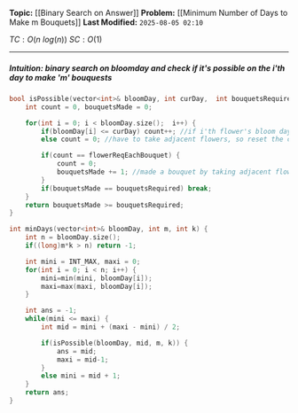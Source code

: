 **Topic:** [[Binary Search on Answer]]
**Problem:**  [[Minimum Number of Days to Make m Bouquets]]
**Last Modified:**  `2025-08-05 02:10`

 $TC: O(n\ log(n))$
 $SC: O(1)$

---
##### **Intuition**: binary search on **bloomday** and check if it's possible on the i'th day to make 'm' bouquests

 
```cpp
bool isPossible(vector<int>& bloomDay, int curDay,  int bouquetsRequired, int flowerReqEachBouquet) {
	int count = 0, bouquetsMade = 0;

	for(int i = 0; i < bloomDay.size();  i++) {
		if(bloomDay[i] <= curDay) count++; //if i'th flower's bloom day is less it's bloomed
		else count = 0; //have to take adjacent flowers, so reset the count if not adjacent flower found

		if(count == flowerReqEachBouquet) {
			count = 0;
			bouquetsMade += 1; //made a bouquet by taking adjacent flower/
		}
		if(bouquetsMade == bouquetsRequired) break;
	}
	return bouquetsMade >= bouquetsRequired;
}

int minDays(vector<int>& bloomDay, int m, int k) {
	int n = bloomDay.size();
	if((long)m*k > n) return -1;

	int mini = INT_MAX, maxi = 0;
	for(int i = 0; i < n; i++) {
		mini=min(mini, bloomDay[i]); 
		maxi=max(maxi, bloomDay[i]);
	}

	int ans = -1;
	while(mini <= maxi) {
		int mid = mini + (maxi - mini) / 2;

		if(isPossible(bloomDay, mid, m, k)) {
			ans = mid;
			maxi = mid-1;
		}
		else mini = mid + 1;
	}
	return ans;
}
```

